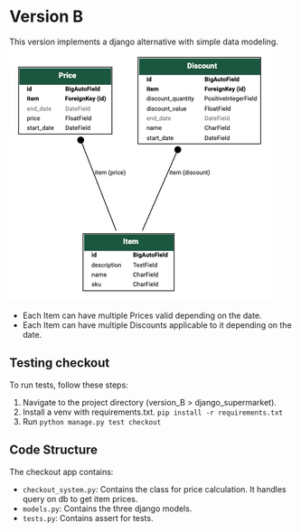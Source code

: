 # Version B

This version implements a django alternative with simple data modeling.
![](django_supermarket/models.png)

- Each Item can have multiple Prices valid depending on the date.
- Each Item can have multiple Discounts applicable to it depending on the date.

## Testing checkout

To run tests, follow these steps:

1. Navigate to the project directory (version_B > django_supermarket).
2. Install a venv with requirements.txt. `pip install -r requirements.txt`
3. Run `python manage.py test checkout      `

## Code Structure

The checkout app contains:

- `checkout_system.py`: Contains the class for price calculation. It handles query on db to get item prices.
- `models.py`: Contains the three django models.
- `tests.py`: Contains assert for tests.